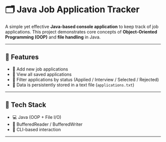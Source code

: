 # 🗂️ Java Job Application Tracker

A simple yet effective **Java-based console application** to keep track of job applications. This project demonstrates core concepts of **Object-Oriented Programming (OOP)** and **file handling** in Java.

---

## 📌 Features

- 🔹 Add new job applications
- 🔹 View all saved applications
- 🔹 Filter applications by status (Applied / Interview / Selected / Rejected)
- 💾 Data is persistently stored in a text file (`applications.txt`)

---

## 🧰 Tech Stack

- 💻 Java (OOP + File I/O)
- 📄 BufferedReader / BufferedWriter
- 🧪 CLI-based interaction

---




